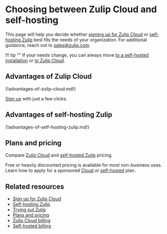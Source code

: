 # Choosing between Zulip Cloud and self-hosting

This page will help you decide whether [signing up for Zulip
Cloud](https://zulip.com/new/) or [self-hosting
Zulip](https://zulip.com/self-hosting/) best fits the needs of your
organization. For additional guidance, reach out to
[sales@zulip.com](mailto:sales@zulip.com).

!!! tip ""
    If your needs change, you can always move [to a self-hosted
    installation](https://zulip.readthedocs.io/en/stable/production/export-and-import.html#import-into-a-new-zulip-server)
    or [to Zulip Cloud](/help/move-to-zulip-cloud).

## Advantages of Zulip Cloud

{!advantages-of-zulip-cloud.md!}

[Sign up](https://zulip.com/new/) with just a few clicks.

## Advantages of self-hosting Zulip

{!advantages-of-self-hosting-zulip.md!}

## Plans and pricing

Compare [Zulip Cloud](https://zulip.com/plans#cloud) and [self-hosted
Zulip](https://zulip.com/plans#self-hosted) pricing.

Free or heavily discounted pricing is available for most non-business uses.
Learn how to apply for a sponsored
[Cloud](https://zulip.com/help/zulip-cloud-billing#free-and-discounted-zulip-cloud-standard) or
[self-hosted](https://zulip.com/help/self-hosted-billing#apply-for-community-plan) plan.

## Related resources

* [Sign up for Zulip Cloud](https://zulip.com/new/)
* [Self-hosting Zulip](https://zulip.com/self-hosting/)
* [Trying out Zulip](/help/trying-out-zulip)
* [Plans and pricing](https://zulip.com/plans/)
* [Zulip Cloud billing](/help/zulip-cloud-billing)
* [Self-hosted billing](/help/self-hosted-billing)
